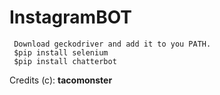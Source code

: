 # InstagramBOT

~~~
 Download geckodriver and add it to you PATH.
 $pip install selenium
 $pip install chatterbot
~~~

Credits (c): **tacomonster**
